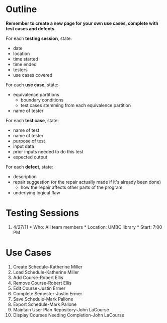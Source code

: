 # Outline #

**Remember to create a new page for your own use cases, complete with test cases and defects.**

For each **testing session**, state:
  * date
  * location
  * time started
  * time ended
  * testers
  * use cases covered

For each **use case**, state:
  * equivalence partitions
    * boundary conditions
    * test cases stemming from each equivalence partition
  * name of tester

For each **test case**, state:
  * name of test
  * name of tester
  * purpose of test
  * input data
  * prior inputs needed to do this test
  * expected output

For each **defect**, state:
  * description
  * repair suggestion (or the repair actually made if it's already been done)
    * how the repair affects other parts of the program
  * underlying logical flaw

# Testing Sessions #
  1. 4/27/11
    * Who: All team members
    * Location: UMBC library
    * Start: 7:00 PM

# Use Cases #
  1. Create Schedule-Katherine Miller
  1. Load Schedule-Katherine Miller
  1. Add Course-Robert Ellis
  1. Remove Course-Robert Ellis
  1. Edit Course-Justin Ermer
  1. Complete Semester-Justin Ermer
  1. Save Schedule-Mark Pallone
  1. Export Schedule-Mark Pallone
  1. Maintain User Plan Repository-John LaCourse
  1. Display Courses Needing Completion-John LaCourse